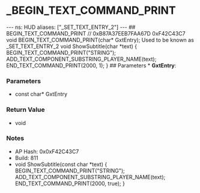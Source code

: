 # _BEGIN_TEXT_COMMAND_PRINT

--- ns: HUD aliases: ["_SET_TEXT_ENTRY_2"] --- ## BEGIN_TEXT_COMMAND_PRINT  // 0xB87A37EEB7FAA67D 0xF42C43C7 void BEGIN_TEXT_COMMAND_PRINT(char* GxtEntry);  Used to be known as _SET_TEXT_ENTRY_2 void ShowSubtitle(char *text) { BEGIN_TEXT_COMMAND_PRINT("STRING"); ADD_TEXT_COMPONENT_SUBSTRING_PLAYER_NAME(text); END_TEXT_COMMAND_PRINT(2000, 1); }  ## Parameters * **GxtEntry**:

### Parameters
* const char* GxtEntry

### Return Value
* void

### Notes
* AP Hash: 0x0xF42C43C7
* Build: 811
* void ShowSubtitle(const char *text)
{
  BEGIN_TEXT_COMMAND_PRINT("STRING");
 ADD_TEXT_COMPONENT_SUBSTRING_PLAYER_NAME(text);
   END_TEXT_COMMAND_PRINT(2000, true);
}

